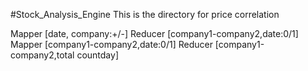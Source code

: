 #Stock_Analysis_Engine
This is the directory for price correlation

Mapper  [date, company:+/-]
Reducer [company1-company2,date:0/1]
Mapper [company1-company2,date:0/1]
Reducer [company1-company2,total	countday]